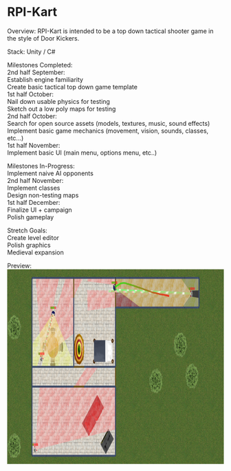 # RPI-Kart  
  
Overview: RPI-Kart is intended to be a top down tactical shooter game in the style of Door Kickers.  
  
Stack: Unity / C#  
  
Milestones Completed:  
2nd half September:  
Establish engine familiarity  
Create basic tactical top down game template  
1st half October:  
Nail down usable physics for testing  
Sketch out a low poly maps for testing  
2nd half October:  
Search for open source assets (models, textures, music, sound effects)  
Implement basic game mechanics (movement, vision, sounds, classes, etc...)  
1st half November:  
Implement basic UI (main menu, options menu, etc..)  
  
Milestones In-Progress:  
Implement naive AI opponents  
2nd half November:  
Implement classes  
Design non-testing maps  
1st half December:  
Finalize UI + campaign  
Polish gameplay  
  
Stretch Goals:  
Create level editor  
Polish graphics  
Medieval expansion  
  
Preview:  
<img src="screenshots\screenshot_11_15_18.png" width="954" height="453">  